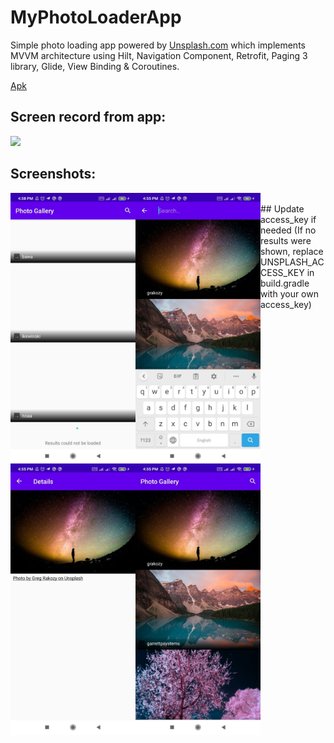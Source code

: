# MyPhotoLoaderApp

Simple photo loading app powered by [Unsplash.com](https://unsplash.com) which implements MVVM architecture using Hilt, Navigation Component, Retrofit, Paging 3 library, Glide, View Binding & Coroutines.

[Apk](https://github.com/behnawwm/MyPhotoLoaderApp/blob/master/Apk/MyPhotoLoader.apk)

## Screen record from app:
<img src="https://github.com/behnawwm/MyPhotoLoaderApp/blob/master/screenshots/ezgif-2-b548f7d32d1b.gif?raw=true" width="400" >

## Screenshots:
<img src="https://github.com/behnawwm/MyPhotoLoaderApp/blob/master/screenshots/photo5803347900867130566.jpg" align="left" width="200" >
<img src="https://github.com/behnawwm/MyPhotoLoaderApp/blob/master/screenshots/photo5803347900867130568.jpg" align="left" width="200" >
<img src="https://github.com/behnawwm/MyPhotoLoaderApp/blob/master/screenshots/photo5803347900867130569.jpg" align="left" width="200" >
<img src="https://github.com/behnawwm/MyPhotoLoaderApp/blob/master/screenshots/photo5803347900867130570.jpg" align="left" width="200" >
 
<br> 
## Update access_key if needed
(If no results were shown, replace UNSPLASH_ACCESS_KEY in build.gradle with your own access_key)
